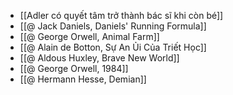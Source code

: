 - [[Adler có quyết tâm trở thành bác sĩ khi còn bé]]
- [[@ Jack Daniels, Daniels' Running Formula]]
- [[@ George Orwell, Animal Farm]]
- [[@ Alain de Botton, Sự An Ủi Của Triết Học]]
- [[@ Aldous Huxley, Brave New World]]
- [[@ George Orwell, 1984]]
- [[@ Hermann Hesse, Demian]]
